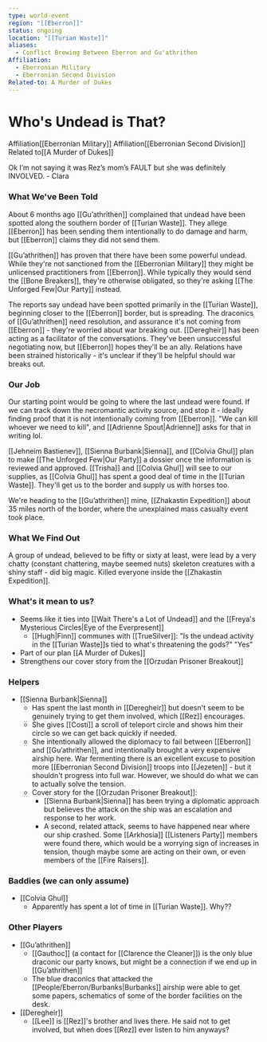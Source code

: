 ```yaml
---
type: world-event
region: "[[Eberron]]"
status: ongoing
location: "[[Turian Waste]]"
aliases:
  - Conflict Brewing Between Eberron and Gu'athrithen
Affiliation:
  - Eberronian Military
  - Eberronian Second Division
Related-to: A Murder of Dukes
---
```

# Who's Undead is That?
<span class="dataview inline-field"><span class="inline-field-key">Affiliation</span><span class="inline-field-value">[[Eberronian Military]]</span></span>
<span class="dataview inline-field"><span class="inline-field-key">Affiliation</span><span class="inline-field-value">[[Eberronian Second Division]]</span></span>
<span class="dataview inline-field"><span class="inline-field-key">Related to</span><span class="inline-field-value">[[A Murder of Dukes]]</span></span>

Ok I’m not saying it was Rez’s mom’s FAULT but she was definitely INVOLVED. - Clara 

### What We've Been Told
About 6 months ago [[Gu’athrithen]] complained that undead have been spotted along the southern border of [[Turian Waste]]. They allege [[Eberron]] has been sending them intentionally to do damage and harm, but [[Eberron]] claims they did not send them. 

[[Gu’athrithen]] has proven that there have been some powerful undead. While they're not sanctioned from the [[Eberronian Military]] they might be unlicensed practitioners from [[Eberron]]. While typically they would send the [[Bone Breakers]], they're otherwise obligated, so they're asking [[The Unforged Few|Our Party]] instead. 

The reports say undead have been spotted primarily in the [[Turian Waste]], beginning closer to the [[Eberron]] border, but is spreading. The draconics of [[Gu’athrithen]] need resolution, and assurance it's not coming from [[Eberron]] - they're worried about war breaking out. [[Deregheir]] has been acting as a facilitator of the conversations. They've been unsuccessful negotiating now, but [[Eberron]] hopes they'll be an ally. Relations have been strained historically - it's unclear if they'll be helpful should war breaks out.

### Our Job
Our starting point would be going to where the last undead were found. If we can track down the necromantic activity source, and stop it - ideally finding proof that it is not intentionally coming from [[Eberron]]. "We can kill whoever we need to kill", and [[Adrienne Spout|Adrienne]] asks for that in writing lol. 

[[Jehneim Bastienev]], [[Sienna Burbank|Sienna]], and [[Colvia Ghul]] plan to make [[The Unforged Few|Our Party]] a dossier once the information is reviewed and approved. [[Trisha]] and [[Colvia Ghul]] will see to our supplies, as [[Colvia Ghul]] has spent a good deal of time in the [[Turian Waste]]. They'll get us to the border and supply us with horses too. 

We're heading to the [[Gu’athrithen]] mine, [[Zhakastin Expedition]] about 35 miles north of the border, where the unexplained mass casualty event took place. 

### What We Find Out
A group of undead, believed to be fifty or sixty at least, were lead by a very chatty (constant chattering, maybe seemed nuts) skeleton creatures with a shiny staff - did big magic. Killed everyone inside the [[Zhakastin Expedition]]. 

### What's it mean to us?
* Seems like it ties into [[Wait There's a Lot of Undead]] and the [[Freya's Mysterious Circles|Eye of the Everpresent]] 
	* [[Hugh|Finn]] communes with [[TrueSilver]]: "Is the undead activity in the [[Turian Waste]]s tied to what's threatening the gods?" "Yes"
* Part of our plan [[A Murder of Dukes]]
* Strengthens our cover story from the [[Orzudan Prisoner Breakout]] 

### Helpers
* [[Sienna Burbank|Sienna]] 
	* Has spent the last month in [[Deregheir]] but doesn't seem to be genuinely trying to get them involved, which [[Rez]] encourages. 
	* She gives [[Costi]] a scroll of teleport circle and shows him their circle so we can get back quickly if needed. 
	* She intentionally allowed the diplomacy to fail between [[Eberron]] and [[Gu’athrithen]], and intentionally brought a very expensive airship here. War fermenting there is an excellent excuse to position more [[Eberronian Second Division]] troops into [[Jezeten]] - but it shouldn't progress into full war. However, we should do what we can to actually solve the tension. 
	* Cover story for the [[Orzudan Prisoner Breakout]]:
		* [[Sienna Burbank|Sienna]] has been trying a diplomatic approach but believes the attack on the ship was an escalation and response to her work. 
		* A second, related attack, seems to have happened near where our ship crashed. Some [[Arkhosia]] [[Listeners Party]] members were found there, which would be a worrying sign of increases in tension, though maybe some are acting on their own, or even members of the [[Fire Raisers]].

### Baddies (we can only assume)
* [[Colvia Ghul]]
	* Apparently has spent a lot of time in [[Turian Waste]]. Why??

### Other Players
* [[Gu’athrithen]]
	* [[Gauthoc]] (a contact for [[Clarence the Cleaner]]) is the only blue draconic our party knows, but might be a connection if we end up in [[Gu’athrithen]]
	* The blue draconics that attacked the [[People/Eberron/Burbanks|Burbanks]] airship were able to get some papers, schematics of some of the border facilities on the desk.
* [[Deregheir]] 
	* [[Lee]] is [[Rez]]'s brother and lives there. He said not to get involved, but when does [[Rez]] ever listen to him anyways?